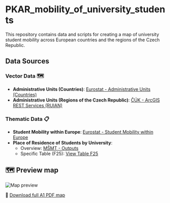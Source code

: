 # PKAR_mobility_of_university_students

This repository contains data and scripts for creating a map of university student mobility across European countries and the regions of the Czech Republic.

## Data Sources

### Vector Data 🗺️
- **Administrative Units (Countries)**: [Eurostat - Administrative Units (Countries)](https://ec.europa.eu/eurostat/web/gisco/geodata/administrative-units/countries)
- **Administrative Units (Regions of the Czech Republic)**: [ČÚK - ArcGIS REST Services (RUIAN)](https://ags.cuzk.gov.cz/arcgis/rest/services/RUIAN/MapServer)

### Thematic Data 📋
- **Student Mobility within Europe**: [Eurostat - Student Mobility within Europe](https://ec.europa.eu/eurostat/databrowser/view/educ_uoe_mobs02__custom_15986301/default/table?lang=en)
- **Place of Residence of Students by University**:  
  - Overview: [MŠMT - Outputs](https://dsia.msmt.cz/vystupy/vu_vs_f2.html)  
  - Specific Table (F25): [View Table F25](https://view.officeapps.live.com/op/view.aspx?src=https%3A%2F%2Fdsia.msmt.cz%2Fvystupy%2Ff2%2Ff25.xlsx&wdOrigin=BROWSELINK)

## 🗺️ Preview map

![Map preview](outputs/Print.png)

📎 [Download full A1 PDF map](outputs/Print.pdf)